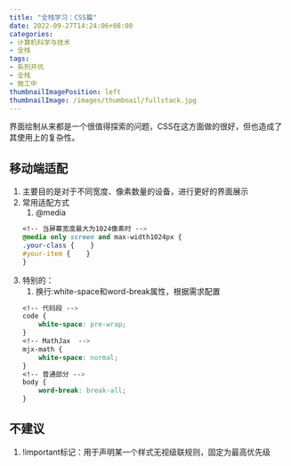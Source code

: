```yaml
---
title: "全栈学习：CSS篇"
date: 2022-09-27T14:24:06+08:00
categories:
- 计算机科学与技术
- 全栈
tags:
- 系列开坑
- 全栈
- 施工中
thumbnailImagePosition: left
thumbnailImage: /images/thumbnail/fullstack.jpg
---
```

界面绘制从来都是一个很值得探索的问题，CSS在这方面做的很好，但也造成了其使用上的复杂性。
<!--more-->
## 移动端适配
1. 主要目的是对于不同宽度、像素数量的设备，进行更好的界面展示
1. 常用适配方式
    1. @media
    ```css
    <!-- 当屏幕宽度最大为1024像素时 -->
    @media only screen and max-width1024px {
    .your-class {    }
    #your-item {    }
    }
    ```
1. 特别的：
    1. 换行:white-space和word-break属性，根据需求配置
    ```css
    <!-- 代码段 -->
    code {
        white-space: pre-wrap;
    }
    <!-- MathJax  -->
    mjx-math {
        white-space: normal;
    }
    <!-- 普通部分 -->
    body {
        word-break: break-all;
    }
    ```
## 不建议
1. !important标记：用于声明某一个样式无视级联规则，固定为最高优先级